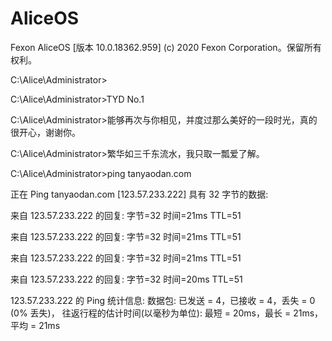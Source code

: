 # AliceOS
Fexon AliceOS [版本 10.0.18362.959]
(c) 2020 Fexon Corporation。保留所有权利。

C:\Alice\Administrator>

C:\Alice\Administrator>TYD No.1

C:\Alice\Administrator>能够再次与你相见，并度过那么美好的一段时光，真的很开心，谢谢你。

C:\Alice\Administrator>繁华如三千东流水，我只取一瓢爱了解。

C:\Alice\Administrator>ping tanyaodan.com

正在 Ping tanyaodan.com [123.57.233.222] 具有 32 字节的数据:

来自 123.57.233.222 的回复: 字节=32 时间=21ms TTL=51

来自 123.57.233.222 的回复: 字节=32 时间=21ms TTL=51

来自 123.57.233.222 的回复: 字节=32 时间=21ms TTL=51

来自 123.57.233.222 的回复: 字节=32 时间=20ms TTL=51

123.57.233.222 的 Ping 统计信息:
    数据包: 已发送 = 4，已接收 = 4，丢失 = 0 (0% 丢失)，
往返行程的估计时间(以毫秒为单位):
    最短 = 20ms，最长 = 21ms，平均 = 21ms

